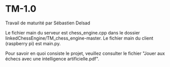# TM-1.0

Travail de maturité par Sébastien Delsad

Le fichier main du serveur est chess_engine.cpp dans le dossier linkedChessEngine/TM_chess_engine-master.
Le fichier main du client (raspberry pi) est main.py.

Pour savoir en quoi consiste le projet, veuillez consulter le fichier "Jouer aux échecs avec une intelligence artificielle.pdf".
